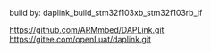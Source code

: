 build by: daplink_build_stm32f103xb_stm32f103rb_if

https://github.com/ARMmbed/DAPLink.git
https://gitee.com/openLuat/daplink.git
